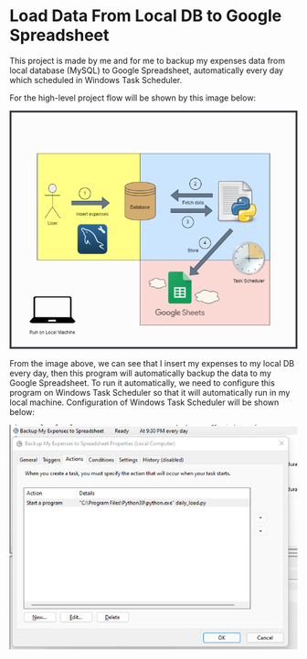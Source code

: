 # Load Data From Local DB to Google Spreadsheet

This project is made by me and for me to backup my expenses data from local database (MySQL) to Google Spreadsheet, automatically every day which scheduled in Windows Task Scheduler.

For the high-level project flow will be shown by this image below:

![](image/my-expenses-sheet.png)

From the image above, we can see that I insert my expenses to my local DB every day, then this program will automatically backup the data to my Google Spreadsheet.
To run it automatically, we need to configure this program on Windows Task Scheduler so that it will automatically run in my local machine. Configuration of Windows Task Scheduler will be shown below:

![](image/program-scheduled.png)
